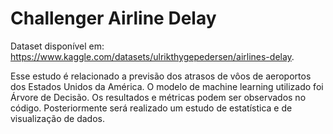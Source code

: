 # Challenger Airline Delay

Dataset disponível em: https://www.kaggle.com/datasets/ulrikthygepedersen/airlines-delay.

Esse estudo é relacionado a previsão dos atrasos de vôos de aeroportos dos Estados Unidos da América. O modelo de machine learning utilizado foi Árvore de Decisão. 
Os resultados e métricas podem ser observados no código. Posteriormente será realizado um estudo de estatística e de visualização de dados. 
